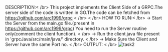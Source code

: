 DESCRIPTION:< /br>
This project implements the Client Side of a GRPC.The server side of the code is written in GO.The code can be fetched from https://github.com/arc1999/grpc
< /br>
< /br>
HOW TO RUN:< /br>
-> Start the Server from the main.go file.(present in https://github.com/arc1999/grpc) You need to run the Server routine only(comment the client function).
< /br>
-> Run the client.java file present in 'grpcJava/src/main/java/' directory.
< /br>
-> Make Sure the Client and Server have the same Port no.
< /br>
OUTPUT:
< /br>
![task2](https://user-images.githubusercontent.com/36637661/59031684-fe4b0980-8881-11e9-8697-e65f1beb3018.png)

